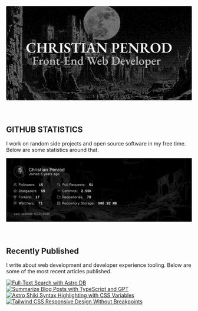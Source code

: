 
<picture>
  <source media="(prefers-color-scheme: dark)" srcset="assets/banner.dark.png?v=daec0e6a-3372-4d4b-b097-280fbbbf24e3" width="843px" />
  <source media="(prefers-color-scheme: light)" srcset="assets/banner.light.png?v=daec0e6a-3372-4d4b-b097-280fbbbf24e3" width="843px" />
  <img src="assets/banner.dark.png?v=daec0e6a-3372-4d4b-b097-280fbbbf24e3" alt="Banner" width="843px" />
</picture>
<br />
<br />
<br />
<h2>GITHUB STATISTICS</h2>
<p>I work on random side projects and open source software in my free time. Below are some statistics around that.</p>
<picture>
  <source media="(prefers-color-scheme: dark)" srcset="assets/statistics.dark.png?v=daec0e6a-3372-4d4b-b097-280fbbbf24e3" width="843px" />
  <source media="(prefers-color-scheme: light)" srcset="assets/statistics.light.png?v=daec0e6a-3372-4d4b-b097-280fbbbf24e3" width="843px" />
  <img src="assets/statistics.dark.png?v=daec0e6a-3372-4d4b-b097-280fbbbf24e3" alt="Github Statistics" width="843px" />
</picture>
<br />
<br />
<br />
<h2>Recently Published</h2>
<p>I write about web development and developer experience tooling. Below are some of the most recent articles published.</p>
<a href="https://christianpenrod.com/blog/full-text-search-with-astro-db"><img src="https://christianpenrod.com/blog/full-text-search-with-astro-db.png?v=daec0e6a-3372-4d4b-b097-280fbbbf24e3" alt="Full-Text Search with Astro DB" width="421px" /></a>
<a href="https://christianpenrod.com/blog/summarize-blog-posts-with-typescript-and-gpt"><img src="https://christianpenrod.com/blog/summarize-blog-posts-with-typescript-and-gpt.png?v=daec0e6a-3372-4d4b-b097-280fbbbf24e3" alt="Summarize Blog Posts with TypeScript and GPT" width="421px" /></a>
<a href="https://christianpenrod.com/blog/astro-shiki-syntax-highlighting-with-css-variables"><img src="https://christianpenrod.com/blog/astro-shiki-syntax-highlighting-with-css-variables.png?v=daec0e6a-3372-4d4b-b097-280fbbbf24e3" alt="Astro Shiki Syntax Highlighting with CSS Variables" width="421px" /></a>
<a href="https://christianpenrod.com/blog/tailwindcss-responsive-design-without-breakpoints"><img src="https://christianpenrod.com/blog/tailwindcss-responsive-design-without-breakpoints.png?v=daec0e6a-3372-4d4b-b097-280fbbbf24e3" alt="Tailwind CSS Responsive Design Without Breakpoints" width="421px" /></a>
